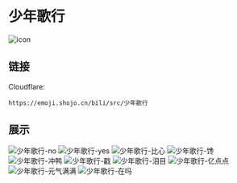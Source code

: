 # 少年歌行
![icon](https://emoji.shojo.cn/bili/src/少年歌行/icon.png)
## 链接
Cloudflare:
```
https://emoji.shojo.cn/bili/src/少年歌行
```
## 展示
![少年歌行-no](https://emoji.shojo.cn/bili/src/少年歌行/少年歌行-no.png)
![少年歌行-yes](https://emoji.shojo.cn/bili/src/少年歌行/少年歌行-yes.png)
![少年歌行-比心](https://emoji.shojo.cn/bili/src/少年歌行/少年歌行-比心.png)
![少年歌行-馋](https://emoji.shojo.cn/bili/src/少年歌行/少年歌行-馋.png)
![少年歌行-冲鸭](https://emoji.shojo.cn/bili/src/少年歌行/少年歌行-冲鸭.png)
![少年歌行-戳](https://emoji.shojo.cn/bili/src/少年歌行/少年歌行-戳.png)
![少年歌行-泪目](https://emoji.shojo.cn/bili/src/少年歌行/少年歌行-泪目.png)
![少年歌行-亿点点](https://emoji.shojo.cn/bili/src/少年歌行/少年歌行-亿点点.png)
![少年歌行-元气满满](https://emoji.shojo.cn/bili/src/少年歌行/少年歌行-元气满满.png)
![少年歌行-在吗](https://emoji.shojo.cn/bili/src/少年歌行/少年歌行-在吗.png)
